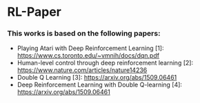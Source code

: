 # RL-Paper

### This works is based on the following papers:
 - Playing Atari with Deep Reinforcement Learning [1]: https://www.cs.toronto.edu/~vmnih/docs/dqn.pdf
 - Human-level control through deep reinforcement learning [2]: https://www.nature.com/articles/nature14236
 - Double Q Learning [3]: https://arxiv.org/abs/1509.06461
 - Deep Reinforcement Learning with Double Q-learning [4]: https://arxiv.org/abs/1509.06461

